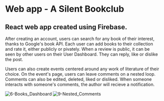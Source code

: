 # Web app - A Silent Bookclub 
## React web app created using Firebase.

After creating an account, users can search for any book of their interest, thanks to Google's book API. Each user can add books to their collection and rate it, either publicly or pivately. When a review is public, it can be seen by other users on their User Dashboard. They can reply, like or dislike the post. 

Users can also create events centered around any work of literature of their choice. On the event's page, users can leave comments on a nested loop. Comments can also be edited, deleted, liked or disliked. When someone interacts with someone's comments, the author will recieve a notification.

![6-Books_Dashboard](https://user-images.githubusercontent.com/114444914/209230392-73d8c031-1823-42dd-99f9-2e6e79c9c3d6.png)
![9-Nested_Comments](https://user-images.githubusercontent.com/114444914/209230398-3c0672a2-30d2-405f-b819-395bdf72e5c4.png)
